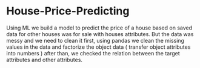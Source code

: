 # House-Price-Predicting
Using ML we build a model to predict the price of a house based on saved data for other houses was for sale with houses attributes.
But the data was messy and we need to clean it first, using pandas we clean the missing values in the data and factorize the object data ( transfer object attributes into numbers )
after than, we checked the relation between the target attributes and other attributes.
